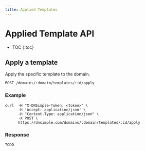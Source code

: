 ```yaml
---
title: Applied Templates
---
```


# Applied Template API

* TOC
{:toc}


## Apply a template

Apply the specific template to the domain.

    POST /domains/:domain/templates/:id/apply

### Example

    curl  -H "X-DNSimple-Token: <token>" \
          -H 'Accept: application/json' \
          -H "Content-Type: application/json" \
          -X POST \
          https://dnsimple.com/domains/:domain/templates/:id/apply

### Response

~~~ js
TODO
~~~
